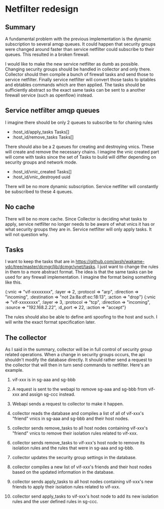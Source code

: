 # Netfilter redesign

## Summary

A fundamental problem with the previous implementation is the dynamic subscription to several amqp queues. It could happen that security groups were changed around faster than service netfilter could subscribe to their queues. This resulted in a broken firewall.

I would like to make the new service netfilter as dumb as possible. Changing security groups should be handled in collector and only there. Collector should then compile a bunch of firewall tasks and send those to service netfilter. Finally service netfilter will convert those tasks to iptables and ebtables commands which are then applied. The tasks should be sufficiently abstract so the exact same tasks can be sent to a another firewall service (such as openflow) instead.

## Service netfilter amqp queues

I imagine there should be only 2 queues to subscribe to for chaning rules

* :host_id/apply_tasks Tasks[]
* :host_id/remove_tasks Tasks[]

There should also be a 2 queues for creating and destroying vnics. These will create and remove the necessary chains. I imagine the vnic created part will come with tasks since the set of Tasks to build will differ depending on security groups and network mode.

* :host_id/vnic_created Tasks[]
* :host_id/vnic_destroyed uuid

There will be no more dynamic subscription. Service netfilter will constantly be subscribed to these 4 queues.

## No cache

There will be no more cache. Since Collector is deciding what tasks to apply, service netfilter no longer needs to be aware of what vnics it has or what security groups they are in. Service netfilter will only apply tasks. It will not question why.

## Tasks

I want to keep the tasks that are in https://github.com/axsh/wakame-vdc/tree/master/dcmgr/lib/dcmgr/vnet/tasks. I just want to change the rules in them to a more abstract format. The idea is that the same tasks can be used for any firewall implementation. I imagine the format being something like this.

{:vnic => "vif-xxxxxxxx", :layer => 2, :protocol => "arp", :direction => "incoming", :destination => "not 2a:8a:df:ec:18:13", :action => "drop"}
{:vnic => "vif-xxxxxxxx", :layer => 3, :protocol => "tcp", :direction => "incoming", :source => "192.168.2.22", :d_port => 22, :action => "accept"}

The rules should also be able to define anti spoofing to the host and such. I will write the exact format specification later.

## The collector

As I said in the summary, collector will be in full control of security group related operations. When a change in security groups occurs, the api shouldn't modify the database directly. It should rather send a request to the collector that will then in turn send commands to netfilter. Here's an example.

1)  vif-xxx is in sg-aaa and sg-bbb
2)  A request is sent to the webapi to remove sg-aaa and sg-bbb from vif-xxx and assign sg-ccc instead.
3)  Webapi sends a request to collector to make it happen.

4)  collector reads the database and compiles a list of all of vif-xxx's "friend" vnics in sg-aaa and sg-bbb and their host nodes.
5)  collector sends remove_tasks to all host nodes containing vif-xxx's "friend" vnics to remove their isolation rules related to vif-xxx.
6)  collector sends remove_tasks to vif-xxx's host node to remove its isolation rules and the rules that were in sg-aaa and sg-bbb.

7)  collector updates the security group settings in the database.

8)  collector compiles a new list of vif-xxx's friends and their host nodes based on the updated information in the database.
9)  collector sends apply_tasks to all host nodes containing vif-xxx's new friends to apply their isolation rules related to vif-xxx.
10) collector send apply_tasks to vif-xxx's host node to add its new isolation rules and the user defined rules in sg-ccc.
